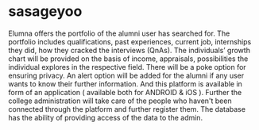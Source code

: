 # sasageyoo
Elumna offers the portfolio of the alumni user has searched for. 
The portfolio includes qualifications, past experiences, current 
job, internships they did, how they cracked the interviews (QnAs). 
The individuals’ growth chart will be provided on the basis of 
income, appraisals, possibilities the individual explores in the 
respective field. There will be a poke option for ensuring privacy. 
An alert option will be added for the alumni if any user wants to 
know their further information. 
 And this platform is available in form of an application ( available 
both for ANDROID & iOS ). Further the college administration will 
take care of the people who haven't been connected through the 
platform and further register them. The database has the ability 
of providing access of the data to the admin.
